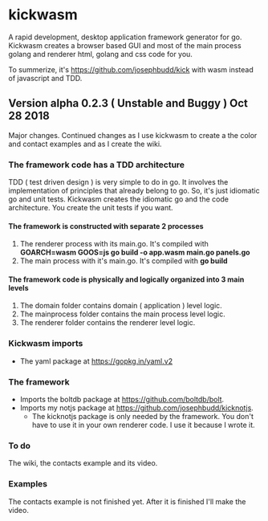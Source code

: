 # kickwasm

A rapid development, desktop application framework generator for go. Kickwasm creates a browser based GUI and most of the main process golang and renderer html, golang and css code for you.

To summerize, it's https://github.com/josephbudd/kick with wasm instead of javascript and TDD.

## Version alpha 0.2.3 ( Unstable and Buggy ) Oct 28 2018

Major changes. Continued changes as I use kickwasm to create a the color and contact examples and as I create the wiki.

### The framework code has a TDD architecture

TDD ( test driven design ) is very simple to do in go. It involves the implementation of principles that already belong to go. So, it's just idiomatic go and unit tests. Kickwasm creates the idiomatic go and the code architecture. You create the unit tests if you want.

#### The framework is constructed with separate 2 processes

1. The renderer process with its main.go. It's compiled with **GOARCH=wasm GOOS=js go build -o app.wasm main.go panels.go**
2. The main process with it's main.go. It's compiled with **go build**

#### The framework code is physically and logically organized into 3 main levels

1. The domain folder contains domain ( application ) level logic.
2. The mainprocess folder contains the main process level logic.
3. The renderer folder contains the renderer level logic.

### Kickwasm imports

* The yaml package at https://gopkg.in/yaml.v2

### The framework

* Imports the boltdb package at https://github.com/boltdb/bolt.
* Imports my notjs package at https://github.com/josephbudd/kicknotjs.
  * The kicknotjs package is only needed by the framework. You don't have to use it in your own renderer code. I use it because I wrote it.

### To do

The wiki, the contacts example and its video.

### Examples

The contacts example is not finished yet. After it is finished I'll make the video.